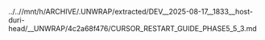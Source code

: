 ../..//mnt/h/ARCHIVE/.UNWRAP/extracted/DEV__2025-08-17__1833__host-duri-head/__UNWRAP/4c2a68f476/CURSOR_RESTART_GUIDE_PHASE5_5_3.md